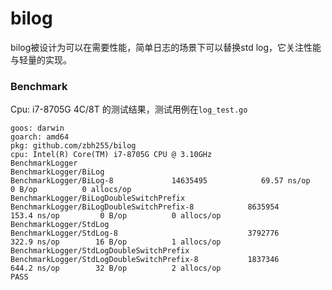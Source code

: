 # bilog
bilog被设计为可以在需要性能，简单日志的场景下可以替换std log，它关注性能与轻量的实现。

### Benchmark

Cpu: i7-8705G 4C/8T 的测试结果，测试用例在`log_test.go`

```shell
goos: darwin
goarch: amd64
pkg: github.com/zbh255/bilog
cpu: Intel(R) Core(TM) i7-8705G CPU @ 3.10GHz
BenchmarkLogger
BenchmarkLogger/BiLog
BenchmarkLogger/BiLog-8         	14635495	        69.57 ns/op	       0 B/op	       0 allocs/op
BenchmarkLogger/BiLogDoubleSwitchPrefix
BenchmarkLogger/BiLogDoubleSwitchPrefix-8         	 8635954	       153.4 ns/op	       0 B/op	       0 allocs/op
BenchmarkLogger/StdLog
BenchmarkLogger/StdLog-8                          	 3792776	       322.9 ns/op	      16 B/op	       1 allocs/op
BenchmarkLogger/StdLogDoubleSwitchPrefix
BenchmarkLogger/StdLogDoubleSwitchPrefix-8        	 1837346	       644.2 ns/op	      32 B/op	       2 allocs/op
PASS

```

